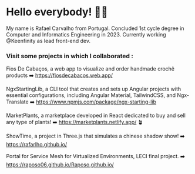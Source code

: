 # Hello everybody! 👋🏼
My name is Rafael Carvalho from Portugal. 
Concluded 1st cycle degree in Computer and Informatics Engineering in 2023.
Currently working @Keenfinity as lead front-end dev.

### Visit some projects in which I collaborated :

Fios De Cabaços, a web app to visualize and order handmade crochê products ➡️ https://fiosdecabacos.web.app/

NgxStartingLib, a CLI tool that creates and sets up Angular projects with essential configurations, including Angular Material, TailwindCSS, and Ngx-Translate ➡️ https://www.npmjs.com/package/ngx-starting-lib

MarketPlants, a marketplace developed in React dedicated to buy and sell any type of plants! ➡️ https://marketplants.netlify.app/ 🪴

ShowTime, a project in Three.js that simulates a chinese shadow show! ➡️ https://rafarlho.github.io/

Portal for Service Mesh for Virtualized Environments, LECI final project. ➡️ https://raposo06.github.io/Raposo.github.io/



<!--
**rafarlho/rafarlho** is a ✨ _special_ ✨ repository because its `README.md` (this file) appears on your GitHub profile.

Here are some ideas to get you started:

- 🔭 I’m currently working on ...
- 🌱 I’m currently learning ...
- 👯 I’m looking to collaborate on ...
- 🤔 I’m looking for help with ...
- 💬 Ask me about ...
- 📫 How to reach me: ...
- 😄 Pronouns: ...
- ⚡ Fun fact: ...
-->
